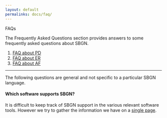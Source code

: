 ```yaml
---
layout: default
permalinks: docs/faq/
---
```


FAQs

The Frequently Asked Questions section provides answers to some frequently asked questions about SBGN.

1.  [FAQ about PD](faq/pd.md)
2.  [FAQ about ER](faq/ed.md)
3.  [FAQ about AF](faq/af.md)


---
The following questions are general and not specific to a particular SBGN language.


#### Which software supports SBGN?
It is difficult to keep track of SBGN support in the various relevant software tools. However we try to gather the information we have on a [single page](software.md).
